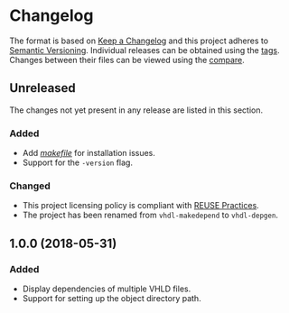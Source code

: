 # Changelog

The format is based on [Keep a Changelog](https://keepachangelog.com/en/1.0.0/) and this project adheres to [Semantic Versioning](https://semver.org/spec/v2.0.0.html). Individual releases can be obtained using the [tags](https://gitlab.com/dominiksalvet/vhdl-depgen/tags). Changes between their files can be viewed using the [compare](https://gitlab.com/dominiksalvet/vhdl-depgen/compare).

## Unreleased

The changes not yet present in any release are listed in this section.

### Added

* Add [*makefile*](makefile) for installation issues.
* Support for the `-version` flag.

### Changed

* This project licensing policy is compliant with [REUSE Practices](https://reuse.software/practices/2.0/).
* The project has been renamed from `vhdl-makedepend` to `vhdl-depgen`.

## 1.0.0 (2018-05-31)

### Added

* Display dependencies of multiple VHLD files.
* Support for setting up the object directory path.
